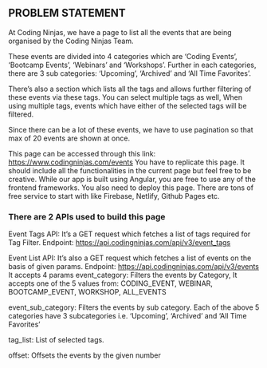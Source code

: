 ## PROBLEM STATEMENT

At Coding Ninjas, we have a page to list all the events that are being organised by the Coding Ninjas Team.

These events are divided into 4 categories which are ‘Coding Events’, ‘Bootcamp Events’, ‘Webinars’ and ‘Workshops’. Further in each categories, there are 3 sub categories:
‘Upcoming’, ‘Archived’ and ‘All Time Favorites’.

There’s also a section which lists all the tags and allows further filtering of these events via these tags. You can select multiple tags as well, When using multiple tags, events which have either of the selected tags will be filtered.

Since there can be a lot of these events, we have to use pagination so that max of 20 events are shown at once.

This page can be accessed through this link: https://www.codingninjas.com/events
You have to replicate this page. It should include all the functionalities in the current page but feel free to be creative. While our app is built using Angular, you are free to use any of the frontend frameworks. You also need to deploy this page. There are tons of free service to start with like Firebase, Netlify, Github Pages etc.

### There are 2 APIs used to build this page

Event Tags API: It’s a GET request which fetches a list of tags required for Tag Filter.
Endpoint: https://api.codingninjas.com/api/v3/event_tags

Event List API: It’s also a GET request which fetches a list of events on the basis of given params.
Endpoint: https://api.codingninjas.com/api/v3/events
It accepts 4 params
event_category: Filters the events by Category, It accepts one of the 5 values from:
CODING_EVENT, WEBINAR, BOOTCAMP_EVENT, WORKSHOP, ALL_EVENTS

event_sub_category: Filters the events by sub category. Each of the above 5 categories have 3 subcategories i.e. ‘Upcoming’, ‘Archived’ and ‘All Time Favorites’

tag_list: List of selected tags.

offset: Offsets the events by the given number
